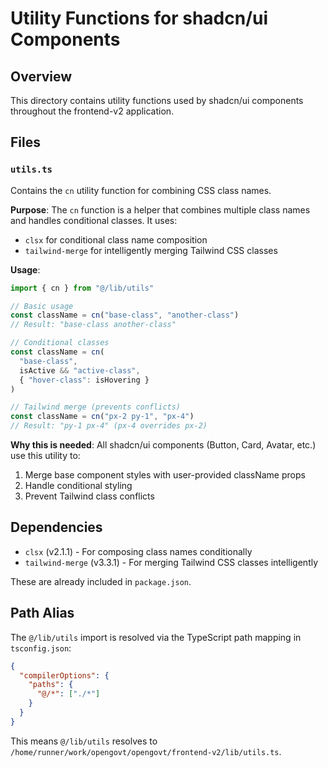 # Utility Functions for shadcn/ui Components

## Overview

This directory contains utility functions used by shadcn/ui components throughout the frontend-v2 application.

## Files

### `utils.ts`

Contains the `cn` utility function for combining CSS class names.

**Purpose**: The `cn` function is a helper that combines multiple class names and handles conditional classes. It uses:
- `clsx` for conditional class name composition
- `tailwind-merge` for intelligently merging Tailwind CSS classes

**Usage**:

```typescript
import { cn } from "@/lib/utils"

// Basic usage
const className = cn("base-class", "another-class")
// Result: "base-class another-class"

// Conditional classes
const className = cn(
  "base-class",
  isActive && "active-class",
  { "hover-class": isHovering }
)

// Tailwind merge (prevents conflicts)
const className = cn("px-2 py-1", "px-4")
// Result: "py-1 px-4" (px-4 overrides px-2)
```

**Why this is needed**: All shadcn/ui components (Button, Card, Avatar, etc.) use this utility to:
1. Merge base component styles with user-provided className props
2. Handle conditional styling
3. Prevent Tailwind class conflicts

## Dependencies

- `clsx` (v2.1.1) - For composing class names conditionally
- `tailwind-merge` (v3.3.1) - For merging Tailwind CSS classes intelligently

These are already included in `package.json`.

## Path Alias

The `@/lib/utils` import is resolved via the TypeScript path mapping in `tsconfig.json`:

```json
{
  "compilerOptions": {
    "paths": {
      "@/*": ["./*"]
    }
  }
}
```

This means `@/lib/utils` resolves to `/home/runner/work/opengovt/opengovt/frontend-v2/lib/utils.ts`.
